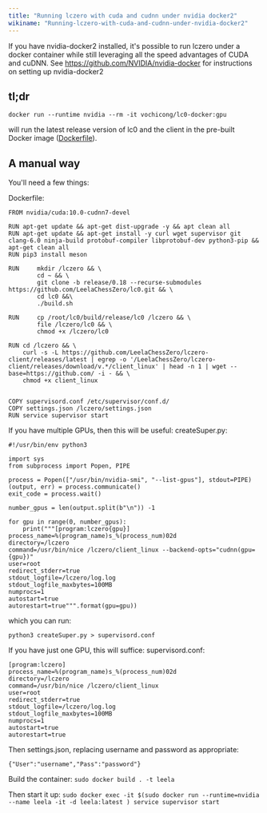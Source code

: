 ```yaml
---
title: "Running lczero with cuda and cudnn under nvidia docker2"
wikiname: "Running-lczero-with-cuda-and-cudnn-under-nvidia-docker2"
---
```

If you have nvidia-docker2 installed, it's possible to run lczero under a docker container while still leveraging all the speed advantages of CUDA and cuDNN.  See https://github.com/NVIDIA/nvidia-docker for instructions on setting up nvidia-docker2

## tl;dr

    docker run --runtime nvidia --rm -it vochicong/lc0-docker:gpu

will run the latest release version of lc0 and the client in the pre-built Docker image ([Dockerfile](https://github.com/vochicong/lc0-docker)).

## A manual way

You'll need a few things:

Dockerfile:
```
FROM nvidia/cuda:10.0-cudnn7-devel

RUN apt-get update && apt-get dist-upgrade -y && apt clean all
RUN apt-get update && apt-get install -y curl wget supervisor git clang-6.0 ninja-build protobuf-compiler libprotobuf-dev python3-pip && apt-get clean all
RUN pip3 install meson

RUN     mkdir /lczero && \
        cd ~ && \
        git clone -b release/0.18 --recurse-submodules https://github.com/LeelaChessZero/lc0.git && \
        cd lc0 &&\
        ./build.sh

RUN     cp /root/lc0/build/release/lc0 /lczero && \
        file /lczero/lc0 && \
        chmod +x /lczero/lc0

RUN cd /lczero && \
    curl -s -L https://github.com/LeelaChessZero/lczero-client/releases/latest | egrep -o '/LeelaChessZero/lczero-client/releases/download/v.*/client_linux' | head -n 1 | wget --base=https://github.com/ -i - && \
    chmod +x client_linux


COPY supervisord.conf /etc/supervisor/conf.d/
COPY settings.json /lczero/settings.json
RUN service supervisor start
```

If you have multiple GPUs, then this will be useful: createSuper.py:
```
#!/usr/bin/env python3

import sys
from subprocess import Popen, PIPE

process = Popen(["/usr/bin/nvidia-smi", "--list-gpus"], stdout=PIPE)
(output, err) = process.communicate()
exit_code = process.wait()

number_gpus = len(output.split(b"\n")) -1

for gpu in range(0, number_gpus):
    print("""[program:lczero{gpu}]
process_name=%(program_name)s_%(process_num)02d
directory=/lczero
command=/usr/bin/nice /lczero/client_linux --backend-opts="cudnn(gpu={gpu})"
user=root
redirect_stderr=true
stdout_logfile=/lczero/log.log
stdout_logfile_maxbytes=100MB
numprocs=1
autostart=true
autorestart=true""".format(gpu=gpu))
```
which you can run:
```
python3 createSuper.py > supervisord.conf
```

If you have just one GPU, this will suffice:
supervisord.conf:
```
[program:lczero]
process_name=%(program_name)s_%(process_num)02d
directory=/lczero
command=/usr/bin/nice /lczero/client_linux
user=root
redirect_stderr=true
stdout_logfile=/lczero/log.log
stdout_logfile_maxbytes=100MB
numprocs=1
autostart=true
autorestart=true
```

Then settings.json, replacing username and password as appropriate:
```
{"User":"username","Pass":"password"}
```

Build the container:
`sudo docker build . -t leela`

Then start it up:
`sudo docker exec -it $(sudo docker run --runtime=nvidia --name leela -it -d leela:latest ) service supervisor start`
